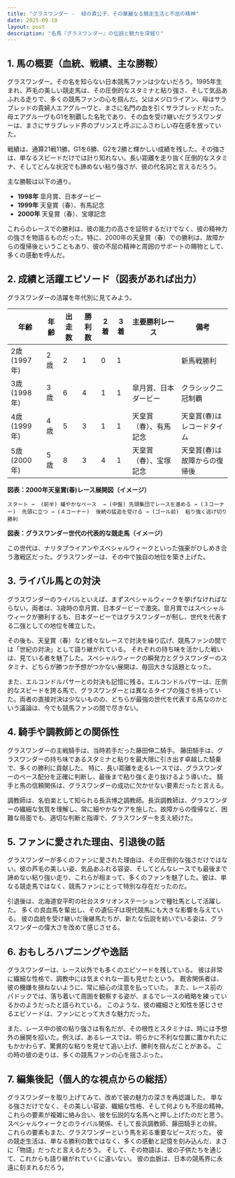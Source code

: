 ```yaml
---
title: "グラスワンダー -  緑の貴公子、その華麗なる競走生活と不屈の精神"
date: 2025-09-10
layout: post
description: "名馬『グラスワンダー』の伝説と魅力を深堀り"
---
```


## 1. 馬の概要（血統、戦績、主な勝鞍）

グラスワンダー。その名を知らない日本競馬ファンは少ないだろう。1995年生まれ、芦毛の美しい競走馬は、その圧倒的なスタミナと粘り強さ、そして気品あふれる走りで、多くの競馬ファンの心を掴んだ。父はメジロライアン、母はサラブレッドの貴婦人エアグルーヴと、まさに名門の血を引くサラブレッドだった。  母エアグルーヴもG1を制覇した名牝であり、その血を受け継いだグラスワンダーは、まさにサラブレッド界のプリンスと呼ぶにふさわしい存在感を放っていた。

戦績は、通算21戦11勝。G1を6勝、G2を2勝と輝かしい成績を残した。その強さは、単なるスピードだけでは計り知れない。長い距離を走り抜く圧倒的なスタミナ、そしてどんな状況でも諦めない粘り強さが、彼の代名詞と言えるだろう。

主な勝鞍は以下の通り。

* **1998年**  皐月賞、日本ダービー
* **1999年**  天皇賞（春）、有馬記念
* **2000年**  天皇賞（春）、宝塚記念

これらのレースでの勝利は、彼の能力の高さを証明するだけでなく、彼の精神力の強さを物語るものだった。特に、2000年の天皇賞（春）での勝利は、故障からの復帰後ということもあり、彼の不屈の精神と周囲のサポートの賜物として、多くの感動を呼んだ。


## 2. 成績と活躍エピソード（図表があれば出力）

グラスワンダーの活躍を年代別に見てみよう。

| 年齢 | 年齢 | 出走数 | 勝利数 | 2着 | 3着 | 主要勝利レース | 備考 |
|---|---|---|---|---|---|---|---|
| 2歳(1997年) | 2歳 | 2 | 1 | 0 | 1 |  | 新馬戦勝利 |
| 3歳(1998年) | 3歳 | 6 | 4 | 1 | 1 | 皐月賞、日本ダービー |  クラシック二冠制覇 |
| 4歳(1999年) | 4歳 | 5 | 3 | 1 | 1 | 天皇賞（春）、有馬記念 | 天皇賞(春)はレコードタイム |
| 5歳(2000年) | 5歳 | 8 | 3 | 4 | 1 | 天皇賞（春）、宝塚記念 | 天皇賞(春)は故障からの復帰後 |


**図表：2000年天皇賞(春)レース展開図（イメージ）**

```
スタート →  (前半) 緩やかなペース  → (中盤) 先頭集団でレースを進める → (３コーナー)  先頭に立つ → (４コーナー)  後続の猛追を受ける → (ゴール前)  粘り強く逃げ切り勝利
```

**図表：グラスワンダー世代の代表的な競走馬（イメージ）**

この世代は、ナリタブライアンやスペシャルウィークといった強豪がひしめき合う激戦区だった。グラスワンダーは、その中で独自の地位を築き上げた。


## 3. ライバル馬との対決

グラスワンダーのライバルといえば、まずスペシャルウィークを挙げなければならない。両者は、3歳時の皐月賞、日本ダービーで激突。皐月賞ではスペシャルウィークが勝利するも、日本ダービーではグラスワンダーが制し、世代を代表する二強としての地位を確立した。

その後も、天皇賞（春）など様々なレースで対決を繰り広げ、競馬ファンの間では「世紀の対決」として語り継がれている。  それぞれの持ち味を活かした戦いは、見ている者を魅了した。スペシャルウィークの瞬発力とグラスワンダーのスタミナ、どちらが勝つか予想がつかない展開は、毎回大きな話題となった。


また、エルコンドルパサーとの対決も記憶に残る。エルコンドルパサーは、圧倒的なスピードを誇る馬で、グラスワンダーとは異なるタイプの強さを持っていた。両者の直接対決は少ないものの、どちらが最強の世代を代表する馬なのかという議論は、今でも競馬ファンの間で尽きない。


## 4. 騎手や調教師との関係性

グラスワンダーの主戦騎手は、当時若手だった藤田伸二騎手。  藤田騎手は、グラスワンダーの持ち味であるスタミナと粘りを最大限に引き出す卓越した騎乗で、多くの勝利に貢献した。  特に、長い距離を走るレースでは、グラスワンダーのペース配分を正確に判断し、最後まで粘り強く走り抜けるよう導いた。  騎手と馬の信頼関係は、グラスワンダーの成功に欠かせない要素だったと言える。


調教師は、名伯楽として知られる長浜博之調教師。長浜調教師は、グラスワンダーの繊細な気質を理解し、常に細やかなケアを施した。故障からの復帰など、困難な局面でも、適切な判断と指導で、グラスワンダーを支え続けた。


## 5. ファンに愛された理由、引退後の話

グラスワンダーが多くのファンに愛された理由は、その圧倒的な強さだけではない。彼の芦毛の美しい姿、気品あふれる容姿、そしてどんなレースでも最後まで諦めない粘り強い走り、これらが相まって、多くのファンを魅了した。彼は、単なる競走馬ではなく、競馬ファンにとって特別な存在だったのだ。


引退後は、北海道安平町の社台スタリオンステーションで種牡馬として活躍した。  多くの良血馬を輩出し、その遺伝子は現代競馬にも大きな影響を与えている。  彼の血統を受け継いだ後継馬たちが、新たな伝説を紡いでいる姿は、グラスワンダーの偉大さを改めて感じさせる。


## 6. おもしろハプニングや逸話

グラスワンダーは、レース以外でも多くのエピソードを残している。  彼は非常に繊細な性格で、調教中には気まぐれな一面も見せたという。  厩舎関係者は、彼の機嫌を損ねないように、常に細心の注意を払っていた。  また、レース前のパドックでは、落ち着いて周囲を観察する姿が、まるでレースの戦略を練っているかのようだったと語られている。  このような、彼の繊細さと知性を感じさせるエピソードは、ファンにとって大きな魅力だった。

また、レース中の彼の粘り強さは有名だが、その根性とスタミナは、時には予想外の展開を招いた。例えば、あるレースでは、明らかに不利な位置に置かれたにもかかわらず、驚異的な粘りを見せて追い上げ、勝利を掴んだことがある。  この時の彼の走りは、多くの競馬ファンの心を揺さぶった。


## 7. 編集後記（個人的な視点からの総括）

グラスワンダーを取り上げてみて、改めて彼の魅力の深さを再認識した。  単なる強さだけでなく、その美しい容姿、繊細な性格、そして何よりも不屈の精神。  これらの要素が複雑に絡み合い、彼を伝説的な名馬へと押し上げたのだと思う。  スペシャルウィークとのライバル関係、そして長浜調教師、藤田騎手との絆。  これらの要素もまた、グラスワンダーという馬を彩る重要なピースだった。  彼の競走生活は、単なる勝利の数ではなく、多くの感動と記憶を刻み込んだ、まさに「物語」だったと言えるだろう。  そして、その物語は、彼の子供たちを通じて、これからも語り継がれていくに違いない。  彼の血脈は、日本の競馬界に永遠に刻まれるだろう。
